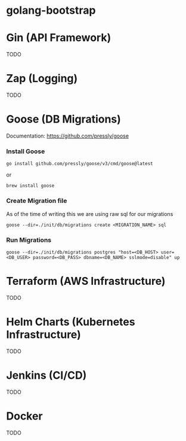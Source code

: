 # golang-bootstrap

# Gin (API Framework)
TODO
# Zap (Logging)
TODO

# Goose (DB Migrations)
Documentation: https://github.com/pressly/goose
### Install Goose
```
go install github.com/pressly/goose/v3/cmd/goose@latest
```
or 
```
brew install goose
```
### Create Migration file
As of the time of writing this we are using raw sql for our migrations
```
goose --dir=./init/db/migrations create <MIGRATION_NAME> sql
```
### Run Migrations
```
goose --dir=./init/db/migrations postgres "host=<DB_HOST> user=<DB_USER> password=<DB_PASS> dbname=<DB_NAME> sslmode=disable" up
```

# Terraform (AWS Infrastructure)
TODO
# Helm Charts (Kubernetes Infrastructure)
TODO 
# Jenkins (CI/CD)
TODO 
# Docker
TODO
